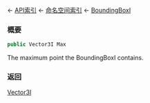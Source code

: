 ← [API索引](Api-Index) ← [命名空间索引](Namespace-Index) ← [BoundingBoxI](VRageMath.BoundingBoxI)

### 概要

```csharp
public Vector3I Max
```

The maximum point the BoundingBoxI contains.

### 返回

[Vector3I](VRageMath.Vector3I)

